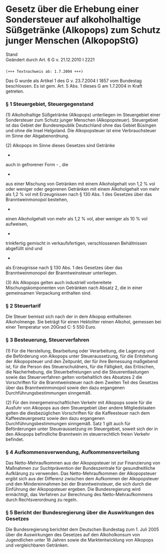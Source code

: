 Gesetz über die Erhebung einer Sondersteuer auf alkoholhaltige Süßgetränke (Alkopops) zum Schutz junger Menschen (AlkopopStG)
=============================================================================================================================

Stand  
Geändert durch Art. 6 G v. 21.12.2010 I 2221

### 

```
(+++ Textnachweis ab: 1.7.2004 +++)
```

Das G wurde als Artikel 1 des G v. 23.7.2004 I 1857 vom Bundestag beschlossen. Es ist gem. Art. 5 Abs. 1 dieses G am 1.7.2004 in Kraft getreten.

### § 1 Steuergebiet, Steuergegenstand

(1) Alkoholhaltige Süßgetränke (Alkopops) unterliegen im Steuergebiet einer Sondersteuer zum Schutz junger Menschen (Alkopopsteuer). Steuergebiet ist das Gebiet der Bundesrepublik Deutschland ohne das Gebiet Büsingen und ohne die Insel Helgoland. Die Alkopopsteuer ist eine Verbrauchsteuer im Sinne der Abgabenordnung.

(2) Alkopops im Sinne dieses Gesetzes sind Getränke

-  
auch in gefrorener Form - , die

-  
aus einer Mischung von Getränken mit einem Alkoholgehalt von 1,2 % vol oder weniger oder gegorenen Getränken mit einem Alkoholgehalt von mehr als 1,2 % vol mit Erzeugnissen nach § 130 Abs. 1 des Gesetzes über das Branntweinmonopol bestehen,

-  
einen Alkoholgehalt von mehr als 1,2 % vol, aber weniger als 10 % vol aufweisen,

-  
trinkfertig gemischt in verkaufsfertigen, verschlossenen Behältnissen abgefüllt sind und

-  
als Erzeugnisse nach § 130 Abs. 1 des Gesetzes über das Branntweinmonopol der Branntweinsteuer unterliegen.

(3) Als Alkopops gelten auch industriell vorbereitete Mischungskomponenten von Getränken nach Absatz 2, die in einer gemeinsamen Verpackung enthalten sind.

### § 2 Steuertarif

Die Steuer bemisst sich nach der in dem Alkopop enthaltenen Alkoholmenge. Sie beträgt für einen Hektoliter reinen Alkohol, gemessen bei einer Temperatur von 20Grad C: 5 550 Euro.

### § 3 Besteuerung, Steuerverfahren

(1) Für die Herstellung, Bearbeitung oder Verarbeitung, die Lagerung und die Beförderung von Alkopops unter Steueraussetzung, für die Entstehung der Alkopopsteuer und den Zeitpunkt, der für ihre Bemessung maßgebend ist, für die Person des Steuerschuldners, für die Fälligkeit, das Erlöschen, die Nacherhebung, die Steuerbefreiungen und die Steuerentlastungen sowie das Steuerverfahren gelten vorbehaltlich des Absatzes 2 die Vorschriften für die Branntweinsteuer nach dem Zweiten Teil des Gesetzes über das Branntweinmonopol sowie den dazu ergangenen Durchführungsbestimmungen sinngemäß.

(2) Für den innergemeinschaftlichen Verkehr mit Alkopops sowie für die Ausfuhr von Alkopops aus dem Steuergebiet über andere Mitgliedstaaten gelten die diesbezüglichen Vorschriften für die Kaffeesteuer nach dem Kaffeesteuergesetz sowie den dazu ergangenen Durchführungsbestimmungen sinngemäß. Satz 1 gilt auch für Beförderungen unter Steueraussetzung im Steuergebiet, soweit sich der in den Alkopops befindliche Branntwein im steuerrechtlich freien Verkehr befindet.

### § 4 Aufkommensverwendung, Aufkommensverteilung

Das Netto-Mehraufkommen aus der Alkopopsteuer ist zur Finanzierung von Maßnahmen zur Suchtprävention der Bundeszentrale für gesundheitliche Aufklärung zu verwenden. Das Netto-Mehraufkommen der Alkopopsteuer ergibt sich aus der Differenz zwischen dem Aufkommen der Alkopopsteuer und den Mindereinnahmen bei der Branntweinsteuer, die sich durch die Einführung der Alkopopsteuer ergeben. Die Bundesregierung wird ermächtigt, das Verfahren zur Berechnung des Netto-Mehraufkommens durch Rechtsverordnung zu regeln.

### § 5 Bericht der Bundesregierung über die Auswirkungen des Gesetzes

Die Bundesregierung berichtet dem Deutschen Bundestag zum 1. Juli 2005 über die Auswirkungen des Gesetzes auf den Alkoholkonsum von Jugendlichen unter 18 Jahren sowie die Marktentwicklung von Alkopops und vergleichbaren Getränken.
